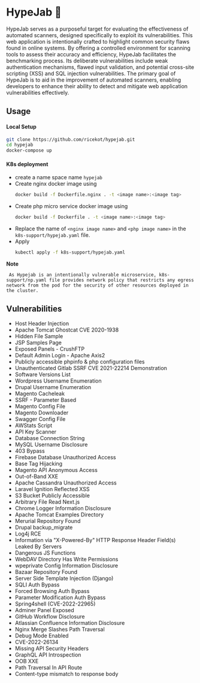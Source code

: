 # HypeJab 💉

HypeJab serves as a purposeful target for evaluating the effectiveness of automated scanners, designed specifically to exploit its vulnerabilities. This web application is intentionally crafted to highlight common security flaws found in online systems. By offering a controlled environment for scanning tools to assess their accuracy and efficiency, HypeJab facilitates the benchmarking process. Its deliberate vulnerabilities include weak authentication mechanisms, flawed input validation, and potential cross-site scripting (XSS) and SQL injection vulnerabilities. The primary goal of HypeJab is to aid in the improvement of automated scanners, enabling developers to enhance their ability to detect and mitigate web application vulnerabilities effectively.

## Usage

#### Local Setup
```bash
git clone https://github.com/ricekot/hypejab.git
cd hypejab
docker-compose up
```

#### K8s deployment
- create a name space name `hypejab`
- Create nginx docker image using 
  ```bash
  docker build -f Dockerfile.nginx . -t <image name>:<image tag>
  ```
- Create php micro service docker image using 
  ```bash
  docker build -f Dockerfile . -t <image name>:<image tag>
  ```
- Replace the name of `<nginx image name>` and `<php image name>` in the `k8s-support/hypejab.yaml` file.
- Apply 
  ```bash
  kubectl apply -f k8s-support/hypejab.yaml
  ```

**Note**
```
 As Hypejab is an intentionally vulnerable microservice, k8s-support/np.yaml file provides network policy that restricts any egress network from the pod for the security of other resources deployed in the cluster.
```


## Vulnerabilities
- Host Header Injection
- Apache Tomcat Ghostcat CVE 2020-1938
- Hidden File Sample
- JSP Samples Page
- Exposed Panels - CrushFTP
- Default Admin Login - Apache Axis2
- Publicly accessible phpinfo & php configuration files
- Unauthenticated Gitlab SSRF CVE 2021-22214 Demonstration
- Software Versions List
- Wordpress Username Enumeration
- Drupal Username Enumeration
- Magento Cacheleak
- SSRF - Parameter Based
- Magento Config File
- Magento Downloader
- Swagger Config File
- AWStats Script
- API Key Scanner
- Database Connection String
- MySQL Username Disclosure
- 403 Bypass
- Firebase Database Unauthorized Access
- Base Tag Hijacking
- Magento API Anonymous Access
- Out-of-Band XXE
- Apache Cassandra Unauthorized Access
- Laravel Ignition Reflected XSS
- S3 Bucket Publicly Accessible
- Arbitrary File Read Next.js
- Chrome Logger Information Disclosure
- Apache Tomcat Examples Directory
- Merurial Repository Found
- Drupal backup_migrate
- Log4j RCE
- Information via "X-Powered-By" HTTP Response Header Field(s) Leaked By Servers
- Dangerous JS Functions
- WebDAV Directory Has Write Permissions
- wpeprivate Config Information Disclosure
- Bazaar Repository Found
- Server Side Template Injection (Django)
- SQLI Auth Bypass
- Forced Browsing Auth Bypass
- Parameter Modification Auth Bypass
- Spring4shell (CVE-2022-22965)
- Adminer Panel Exposed
- GitHub Workflow Disclosure
- Atlassian Confluence Information Disclosure
- Nginx Merge Slashes Path Traversal
- Debug Mode Enabled
- CVE-2022-26134
- Missing API Security Headers
- GraphQL API Introspection
- OOB XXE
- Path Traversal In API Route
- Content-type mismatch to response body